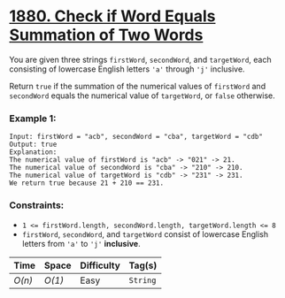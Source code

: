 # [1880. Check if Word Equals Summation of Two Words](https://leetcode.com/problems/check-if-word-equals-summation-of-two-words/)

You are given three strings `firstWord`, `secondWord`, and `targetWord`, each consisting of lowercase English letters `'a'` through `'j'` inclusive.

Return `true` if the summation of the numerical values of `firstWord` and `secondWord` equals the numerical value of `targetWord`, or `false` otherwise.

### Example 1:

```
Input: firstWord = "acb", secondWord = "cba", targetWord = "cdb"
Output: true
Explanation:
The numerical value of firstWord is "acb" -> "021" -> 21.
The numerical value of secondWord is "cba" -> "210" -> 210.
The numerical value of targetWord is "cdb" -> "231" -> 231.
We return true because 21 + 210 == 231.
```

### Constraints:

- `1 <= firstWord.length, secondWord.length, targetWord.length <= 8`
- `firstWord`, `secondWord`, and `targetWord` consist of lowercase English letters from `'a'` to `'j'` **inclusive**.

| Time   | Space  | Difficulty | Tag(s)   |
| ------ | ------ | ---------- | -------- |
| _O(n)_ | _O(1)_ | Easy       | `String` |
